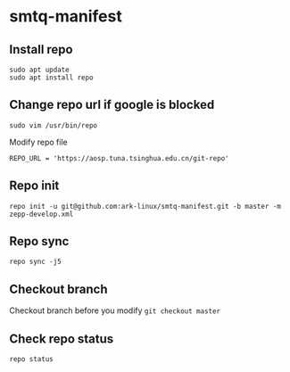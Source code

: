 # smtq-manifest

## Install repo
```
sudo apt update
sudo apt install repo
```
## Change repo url if google is blocked
```
sudo vim /usr/bin/repo
```
Modify repo file
```
REPO_URL = 'https://aosp.tuna.tsinghua.edu.cn/git-repo'
```
## Repo init
```
repo init -u git@github.com:ark-linux/smtq-manifest.git -b master -m zepp-develop.xml
```

## Repo sync
```
repo sync -j5
```
## Checkout branch
Checkout branch before you modify
```git checkout master```

## Check repo status
```repo status```

